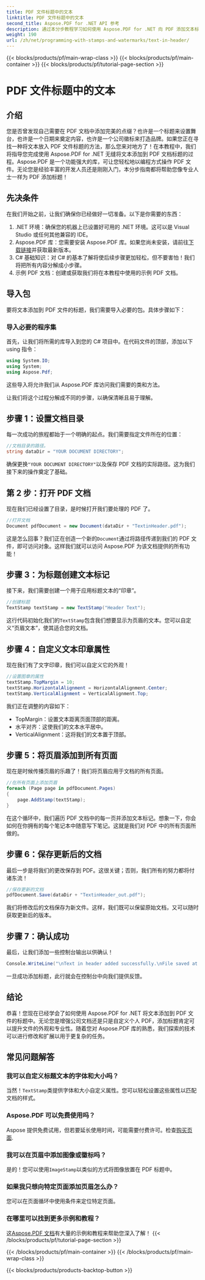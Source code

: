```yaml
---
title: PDF 文件标题中的文本
linktitle: PDF 文件标题中的文本
second_title: Aspose.PDF for .NET API 参考
description: 通过本分步教程学习如何使用 Aspose.PDF for .NET 向 PDF 添加文本标题。高效且有效地增强您的文档。
weight: 190
url: /zh/net/programming-with-stamps-and-watermarks/text-in-header/
---
```


{{< blocks/products/pf/main-wrap-class >}}
{{< blocks/products/pf/main-container >}}
{{< blocks/products/pf/tutorial-page-section >}}

# PDF 文件标题中的文本

## 介绍

您是否曾发现自己需要在 PDF 文档中添加完美的点缀？也许是一个标题来设置舞台，也许是一个日期来奠定内容，也许是一个公司徽标来打造品牌。如果您正在寻找一种将文本放入 PDF 文件标题的方法，那么您来对地方了！在本教程中，我们将指导您完成使用 Aspose.PDF for .NET 无缝将文本添加到 PDF 文档标题的过程。Aspose.PDF 是一个功能强大的库，可让您轻松地以编程方式操作 PDF 文件。无论您是经验丰富的开发人员还是刚刚入门，本分步指南都将帮助您像专业人士一样为 PDF 添加标题！

## 先决条件

在我们开始之前，让我们确保你已经做好一切准备。以下是你需要的东西：

1. .NET 环境：确保您的机器上已设置好可用的 .NET 环境。这可以是 Visual Studio 或任何其他兼容的 IDE。
2.  Aspose.PDF 库：您需要安装 Aspose.PDF 库。如果您尚未安装，请前往[下载链接](https://releases.aspose.com/pdf/net/)并获取最新版本。
3. C# 基础知识：对 C# 的基本了解将使后续步骤更加轻松，但不要害怕！我们将把所有内容分解成小步骤。
4. 示例 PDF 文档：创建或获取我们将在本教程中使用的示例 PDF 文档。

## 导入包

要将文本添加到 PDF 文件的标题，我们需要导入必要的包。具体步骤如下：

### 导入必要的程序集

首先，让我们将所需的库导入到您的 C# 项目中。在代码文件的顶部，添加以下 using 指令：

```csharp
using System.IO;
using System;
using Aspose.Pdf;
```

这些导入将允许我们从 Aspose.PDF 库访问我们需要的类和方法。

让我们将这个过程分解成不同的步骤，以确保清晰且易于理解。

## 步骤 1：设置文档目录

每一次成功的旅程都始于一个明确的起点。我们需要指定文件所在的位置：

```csharp
//文档目录的路径。
string dataDir = "YOUR DOCUMENT DIRECTORY";
```

确保更换`"YOUR DOCUMENT DIRECTORY"`以及保存 PDF 文档的实际路径。这为我们接下来的操作奠定了基础。

## 第 2 步：打开 PDF 文档

现在我们已经设置了目录，是时候打开我们要处理的 PDF 了。

```csharp
//打开文档
Document pdfDocument = new Document(dataDir + "TextinHeader.pdf");
```

这是怎么回事？我们正在创造一个新的`Document`通过将路径传递到我们的 PDF 文件，即可访问对象。这样我们就可以访问 Aspose.PDF 为该文档提供的所有功能！

## 步骤 3：为标题创建文本标记

接下来，我们需要创建一个用于应用标题文本的“印章”。

```csharp
//创建标题
TextStamp textStamp = new TextStamp("Header Text");
```

这行代码初始化我们的`TextStamp`包含我们想要显示为页眉的文本。您可以自定义“页眉文本”，使其适合您的文档。 

## 步骤 4：自定义文本印章属性

现在我们有了文字印章，我们可以自定义它的外观！

```csharp
//设置图章的属性
textStamp.TopMargin = 10;
textStamp.HorizontalAlignment = HorizontalAlignment.Center;
textStamp.VerticalAlignment = VerticalAlignment.Top;
```

我们正在调整的内容如下：
- TopMargin：设置文本距离页面顶部的距离。
- 水平对齐：这使我们的文本水平居中。
- VerticalAlignment：这将我们的文本置于顶部。

## 步骤 5：将页眉添加到所有页面

现在是时候传播页眉的乐趣了！我们将页眉应用于文档的所有页面。

```csharp
//在所有页面上添加页眉
foreach (Page page in pdfDocument.Pages)
{
    page.AddStamp(textStamp);
}
```

在这个循环中，我们遍历 PDF 文档中的每一页并添加文本标记。想象一下，你会如何在你拥有的每个笔记本中随意写下笔记。这就是我们对 PDF 中的所有页面所做的。

## 步骤 6：保存更新后的文档

最后一步是将我们的更改保存到 PDF。这很关键；否则，我们所有的努力都将付诸东流！

```csharp
//保存更新的文档
pdfDocument.Save(dataDir + "TextinHeader_out.pdf");
```

我们将修改后的文档保存为新文件。这样，我们既可以保留原始文档，又可以随时获取更新后的版本。

## 步骤 7：确认成功

最后，让我们添加一些控制台输出以供确认！

```csharp
Console.WriteLine("\nText in header added successfully.\nFile saved at " + dataDir);
```

一旦成功添加标题，此行就会在控制台中向我们提供反馈。

## 结论

恭喜！您现在已经学会了如何使用 Aspose.PDF for .NET 将文本添加到 PDF 文件的标题中。无论您是增强公司文档还是只是自定义个人 PDF，添加标题肯定可以提升文件的外观和专业性。随着您对 Aspose.PDF 库的熟悉，我们探索的技术可以进行修改和扩展以用于更复杂的任务。

## 常见问题解答

### 我可以自定义标题文本的字体和大小吗？
当然！`TextStamp`类提供字体和大小自定义属性。您可以轻松设置这些属性以匹配文档的样式。

### Aspose.PDF 可以免费使用吗？
Aspose 提供免费试用，但若要延长使用时间，可能需要付费许可。检查[购买页面](https://purchase.aspose.com/buy).

### 我可以在页眉中添加图像或徽标吗？
是的！您可以使用`ImageStamp`以类似的方式将图像放置在 PDF 标题中。

### 如果我只想向特定页面添加页眉怎么办？
您可以在页面循环中使用条件来定位特定页面。

### 在哪里可以找到更多示例和教程？
这[Aspose.PDF 文档](https://reference.aspose.com/pdf/net/)有大量的示例和教程来帮助您深入了解！
{{< /blocks/products/pf/tutorial-page-section >}}

{{< /blocks/products/pf/main-container >}}
{{< /blocks/products/pf/main-wrap-class >}}

{{< blocks/products/products-backtop-button >}}
